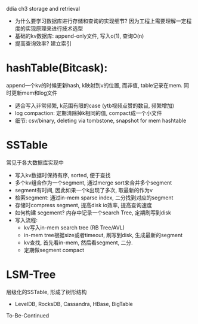 ddia ch3 storage and retrieval

- 为什么要学习数据库进行存储和查询的实现细节? 因为工程上需要理解一定程度的实现原理来进行技术选型
- 基础的kv数据库: append-only文件, 写入o(1), 查询O(n)
- 提高查询效率? 建立索引

# hashTable(Bitcask): 
append一个kv的时候更新hash, k映射到v的位置, 而非值, table记录在mem. 同时更新mem和log文件  
  - 适合写入非常频繁, k范围有限的case (ytb视频点赞的数目, 频繁增加)
  - log compaction: 定期清除掉k相同的值, compact成一个小文件
  - 细节: csv/binary, deleting via tombstone, snapshot for mem hashtable

# SSTable
常见于各大数据库实现中
- 写入kv数据时保持有序, sorted, 便于查找
- 多个kv组合作为一个segment, 通过merge sort来合并多个segment
- segment有时间, 因此如果一个k出现了多次, 取最新的作为v
- 检索segment: 通过in-mem sparse index, 二分找到对应的segment
- 存储时compress segment, 提高disk io效率, 提高查询速度
- 如何构建 segement? 内存中记录一个search Tree, 定期刷写到disk
- 写入流程:
  - kv写入in-mem search tree (RB Tree/AVL)
  - in-mem tree根据size或者timeout, 刷写到disk, 生成最新的segment
  - kv查找, 首先看in-mem, 然后看segment, 二分.
  - 定期做segment compact

# LSM-Tree
层级化的SSTable, 形成了树形结构
- LevelDB, RocksDB, Cassandra, HBase, BigTable

To-Be-Continued
